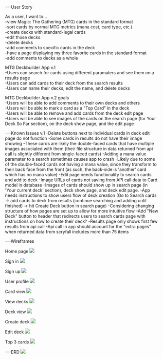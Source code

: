 ---User Story

As a user, I want to...<br/>
-view Magic: The Gathering (MTG) cards in the standard format<br/>
-sort cards by normal MTG metrics (mana cost, card type, etc.)<br/>
-create decks with standard-legal cards<br/>
-edit those decks<br/>
-delete decks<br/>
-add comments to specific cards in the deck<br/>
-have a page displaying my three favorite cards in the standard format<br/>
-add comments to decks as a whole<br/>

MTG Deckbuilder App v.1<br/>
-Users can search for cards using different paramaters and see them on a results page<br/>
-Users can add cards to their deck from the search results<br/>
-Users can name their decks, edit the name, and delete decks<br/>

MTG Deckbuilder App v.2 goals<br/>
-Users will be able to add comments to their own decks and others<br/>
-Users will be able to mark a card as a "Top Card" in the deck<br/>
-Users will be able to remove and add cards from the deck edit page<br/>
-Users will be able to see images of the cards on the search page (for Your Deck So Far section), on the deck show page, and the edit page<br/>

---Known Issues v.1
-Delete buttons next to individual cards in deck edit page do not function
-Some cards in results do not have their image showing
    -These cards are likely the double-faced cards that have multiple images associated with them (their file structure in data returned from api call is slightly different from single-faced cards)
-Adding a mana value paramater to a search sometimes causes app to crash
    -Likely due to some of the double-faced cards not having a mana value, since they transform to their back face from the front (as such, the back-side is 'another' card which has no mana value)
-Edit page needs functionality to search cards and add to deck
-Image URLs of cards not saving from API call data to Card model in database
    -Images of cards should show up in search page (in 'Your current deck' section), deck show page, and deck edit page.
-App needs instructions to show users flow of deck creation (Go to Search cards -> add cards to deck from results (continue searching and adding until finished) -> hit Create Deck button in search page)
    -Considering changing structure of how pages are set up to allow for more intuitive flow
        -Add "New Deck" button to header that redirects users to search cards page with instructions on how to create their deck?
-Results page only shows first few results from api call
    -Api call in app should account for the "extra pages" when returned data from scryfall includes more than 75 items


---Wireframes

Home page
<img src="wireframes/homepage.png">

Sign in
<img src="wireframes/signin.png">

Sign up
<img src="wireframes/signup.png">

User profile
<img src="wireframes/userprofile.png">

Card view
<img src="wireframes/cardviewpage.png">

View decks
<img src="wireframes/viewdeckspage.png">

Deck view
<img src="wireframes/deckviewpage.png">

Create deck
<img src="wireframes/createdeckpage.png">

Edit deck
<img src="wireframes/editdeckpage.png">

Top 3 cards
<img src="wireframes/top3cardspage.png">

---ERD
<img src="erd/project2erd.png">